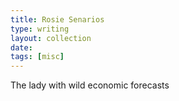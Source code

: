 ```yaml
---
title: Rosie Senarios
type: writing
layout: collection
date:
tags: [misc]
---
```

The lady with wild economic forecasts

